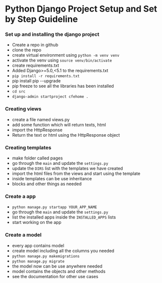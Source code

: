 # Python Django Project Setup and Set by Step Guideline

### Set up and installing the django project

- Create a repo in github
- clone the repo
- create virtual environment using `python -m venv venv`
- activate the venv using `source venv/bin/activate`
- create requirements.txt
- Added Django>=5.0,<5.1 to the requirements.txt
- `pip install -r requirements.txt`
- pip install pip --upgrade
- pip freeze to see all the libraries has been installed
- `cd src`
- `django-admin startproject cfehome .`

### Creating views

- create a file named views.py
- add some function which will return texts, html
- import the HttpResponse
- Return the text or html using the HttpResponse object

### Creating templates

- make folder called pages
- go through the `main` and update the `settings.py`
- update the `DIRS` list with the templates we have created
- import the html files from the views and start using the template
- inside templates can be use inheritance
- blocks and other things as needed

### Create a app

- `python manage.py startapp YOUR_APP_NAME`
- go through the `main` and update the `settings.py`
- list the installed apps inside the `INSTALLED_APPS` lists
- start working on the app

### Create a model

- every app contains model
- create model including all the columns you needed
- `python manage.py makemigrations`
- `python manage.py migrate`
- the model now can be use anywhere needed
- model contains the objects and other methods
- see the documentation for other use cases
